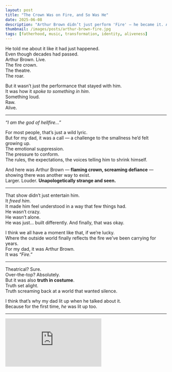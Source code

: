 ```yaml
---
layout: post
title: "The Crown Was on Fire, and So Was He"
date: 2025-06-08
description: "Arthur Brown didn’t just perform 'Fire' — he became it. And for my dad, it was the moment something wild and true lit up inside him."
thumbnail: /images/posts/arthur-brown-fire.jpg
tags: [fatherhood, music, transformation, identity, aliveness]
---
```


He told me about it like it had just happened.  
Even though decades had passed.  
Arthur Brown. Live.  
The fire crown.  
The theatre.  
The roar.

But it wasn’t just the performance that stayed with him.  
It was how it *spoke to something in him*.  
Something loud.  
Raw.  
Alive.

---

*“I am the god of hellfire…”*  

For most people, that’s just a wild lyric.  
But for my dad, it was a call — a challenge to the smallness he’d felt growing up.  
The emotional suppression.  
The pressure to conform.  
The rules, the expectations, the voices telling him to shrink himself.

And here was Arthur Brown — **flaming crown, screaming defiance** — showing there was another way to exist.  
Larger. Louder. **Unapologetically strange and seen.**

---

That show didn’t just entertain him.  
It *freed him*.  
It made him feel understood in a way that few things had.  
He wasn’t crazy.  
He wasn’t alone.  
He was just… built differently. And finally, that was okay.

I think we all have a moment like that, if we’re lucky.  
Where the outside world finally reflects the fire we’ve been carrying for years.  
For my dad, it was Arthur Brown.  
It was *“Fire.”*

---

Theatrical? Sure.  
Over-the-top? Absolutely.  
But it was also **truth in costume**.  
Truth set alight.  
Truth screaming back at a world that wanted silence.

I think that’s why my dad lit up when he talked about it.  
Because for the first time, *he* was lit up too.

---

<div class="video-container">
  <iframe src="https://www.youtube.com/embed/en1uwIzI3SE"
    title="Arthur Brown - Fire (Live, 1968)" 
    frameborder="0" allow="accelerometer; autoplay; clipboard-write; 
    encrypted-media; gyroscope; picture-in-picture; web-share" 
    allowfullscreen></iframe>
</div>

